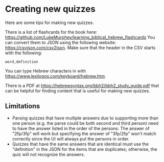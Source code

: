 # Creating new quizzes
Here are some tips for making new quizzes.

There is a list of flashcards for the book here: https://github.com/LukeMurphey/learning_biblical_hebrew_flashcards
You can convert them to JSON using the following website: https://csvjson.com/csv2json.
Make sure that the header in the CSV starts with the following:

```
word,definition
```

You can type Hebrew characters in with https://www.lexilogos.com/keyboard/hebrew.htm.

There is a PDF at https://hebrewsyntax.org/bbh2/bbh2_study_guide.pdf that can be helpful for finding content that is useful for making new quizzes.

## Limitations

* Parsing quizzes that have multiple answers due to supporting more than one person (e.g. the parse could be both second and third person) need to have the answer listed in the order of the persons. The answer of "2fp/3fp" will work but specifying the answer of "3fp/2fp" won't match correctly since the UI will always put the persons in order.
* Quizzes that have the same answers that are identical must use the "definition" in the JSON for the items that are duplicates; otherwise, the quiz will not recognize the answers.
